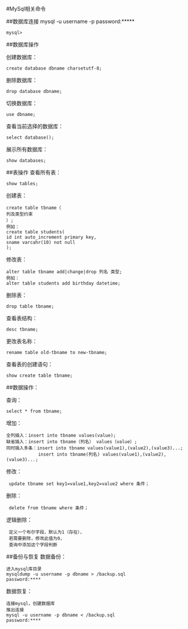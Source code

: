 #MySql相关命令

##数据库连接
    mysql -u username -p
    password:*****
    
    mysql>

##数据库操作

创建数据库：

    create database dbname charsetutf-8;

删除数据库：

    drop database dbname;
    
切换数据库：

    use dbname;
    
查看当前选择的数据库：
 
    select database();
    
展示所有数据库：

    show databases;
    
##表操作
查看所有表：

    show tables;
    
创建表：

    create table tbname（
    列及类型约束
    ）;
    例如：
    create table students(
    id int auto_increment primary key,
    sname varcahr(10) not null
    );
    
修改表：

    alter table tbname add|change|drop 列名 类型;
    例如：
    alter table students add birthday datetime;
    
删除表：

    drop table tbname;
    
查看表结构：

    desc tbname;
    
更改表名称：

    rename table old-tbname to new-tbname;
    
查看表的创建语句：

    show create table tbname;
    
##数据操作：

查询：

    select * from tbname;
    
增加：

    全列插入：insert into tbname values(value);
    缺省插入：insert into tbname（列名） values（value）;
    同时插入多条：insert into tbname values(value1),(value2),(value3)...;
                insert into tbname(列名) values(value1),(value2),(value3)...;
                
 修改：
 
     update tbname set key1=value1,key2=value2 where 条件；
     
 删除：
 
     delete from tbname where 条件；
     
 逻辑删除：
     
     定义一个布尔字段，默认为1（存在），
     若需要删除，修改此值为0，
     查询中添加这个字段判断
     
##备份与恢复
数据备份：

    进入mysql库目录
    mysqldump -u username -p dbname > /backup.sql
    password:****
    
数据恢复：

    连接mysql，创建数据库
    推出连接
    mysql -u username -p dbname < /backup.sql
    password:****
    

    
